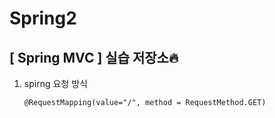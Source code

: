 # Spring2
[ Spring MVC ] 실습 저장소🔥
---------------

1. spirng 요청 방식

    ```
    @RequestMapping(value="/", method = RequestMethod.GET)
    ```
